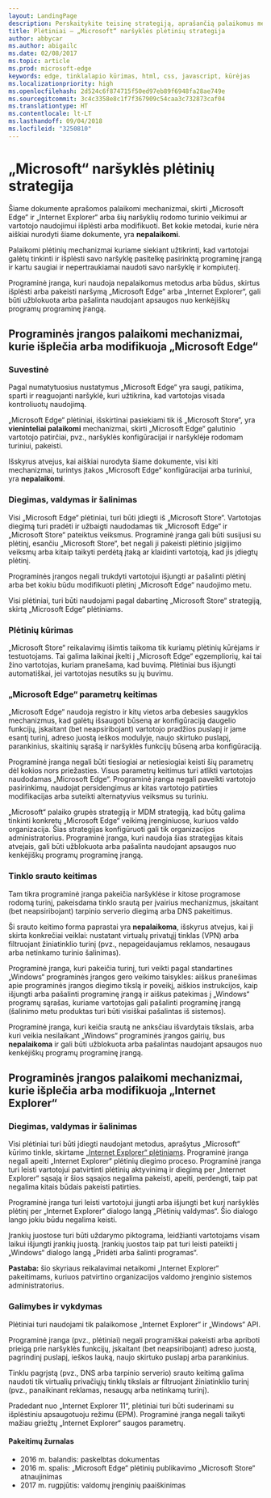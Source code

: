```yaml
---
layout: LandingPage
description: Perskaitykite teisinę strategiją, aprašančią palaikomus mechanizmus, skirtus „Microsoft Edge“ ir „Internet Explorer“ veikimui ar vartotojo naudojimui išplėsti arba modifikuoti.
title: Plėtiniai – „Microsoft“ naršyklės plėtinių strategija
author: abbycar
ms.author: abigailc
ms.date: 02/08/2017
ms.topic: article
ms.prod: microsoft-edge
keywords: edge, tinklalapio kūrimas, html, css, javascript, kūrėjas
ms.localizationpriority: high
ms.openlocfilehash: 2d524c6f874715f50ed97eb89f6948fa28ae749e
ms.sourcegitcommit: 3c4c3358e8c1f7f367909c54caa3c732873caf04
ms.translationtype: HT
ms.contentlocale: lt-LT
ms.lasthandoff: 09/04/2018
ms.locfileid: "3250810"
---
```

# <a name="microsoft-browser-extension-policy"></a>„Microsoft“ naršyklės plėtinių strategija 
 
Šiame dokumente aprašomos palaikomi mechanizmai, skirti „Microsoft Edge“ ir „Internet Explorer“ arba šių naršyklių rodomo turinio veikimui ar vartotojo naudojimui išplėsti arba modifikuoti. Bet kokie metodai, kurie nėra aiškiai nurodyti šiame dokumente, yra **nepalaikomi**.

Palaikomi plėtinių mechanizmai kuriame siekiant užtikrinti, kad vartotojai galėtų tinkinti ir išplėsti savo naršyklę pasitelkę pasirinktą programinę įrangą ir kartu saugiai ir nepertraukiamai naudoti savo naršyklę ir kompiuterį.

Programinė įranga, kuri naudoja nepalaikomus metodus arba būdus, skirtus išplėsti arba pakeisti naršymą „Microsoft Edge“ arba „Internet Explorer“, gali būti užblokuota arba pašalinta naudojant apsaugos nuo kenkėjiškų programų programinę įrangą.

## <a name="supported-mechanisms-for-software-that-extends-or-modifies-microsoft-edge"></a>Programinės įrangos palaikomi mechanizmai, kurie išplečia arba modifikuoja „Microsoft Edge“

### <a name="summary"></a>Suvestinė

 Pagal numatytuosius nustatymus „Microsoft Edge“ yra saugi, patikima, sparti ir reaguojanti naršyklė, kuri užtikrina, kad vartotojas visada kontroliuotų naudojimą.  

„Microsoft Edge“ plėtiniai, išskirtinai pasiekiami tik iš „Microsoft Store“, yra **vieninteliai palaikomi** mechanizmai, skirti „Microsoft Edge“ galutinio vartotojo patirčiai, pvz., naršyklės konfigūracijai ir naršyklėje rodomam turiniui, pakeisti.

Išskyrus atvejus, kai aiškiai nurodyta šiame dokumente, visi kiti mechanizmai, turintys įtakos „Microsoft Edge“ konfigūracijai arba turiniui, yra **nepalaikomi**.  

### <a name="installation-management-and-removal"></a>Diegimas, valdymas ir šalinimas

Visi „Microsoft Edge“ plėtiniai, turi būti įdiegti iš „Microsoft Store“. Vartotojas diegimą turi pradėti ir užbaigti naudodamas tik „Microsoft Edge“ ir „Microsoft Store“ pateiktus veiksmus. Programinė įranga gali būti susijusi su plėtinį, esančiu „Microsoft Store“, bet negali ji pakeisti plėtinio įsigijimo veiksmų arba kitaip taikyti perdėtą įtaką ar klaidinti vartotoją, kad jis įdiegtų plėtinį.  

Programinės įrangos negali trukdyti vartotojui išjungti ar pašalinti plėtinį arba bet kokiu būdu modifikuoti plėtinį „Microsoft Edge“ naudojimo metu.

Visi plėtiniai, turi būti naudojami pagal dabartinę „Microsoft Store“ strategiją, skirtą „Microsoft Edge“ plėtiniams.

### <a name="extension-development"></a>Plėtinių kūrimas

„Microsoft Store“ reikalavimų išimtis taikoma tik kuriamų plėtinių kūrėjams ir testuotojams. Tai galima laikinai įkelti į „Microsoft Edge“ egzempliorių, kai tai žino vartotojas, kuriam pranešama, kad buvimą. Plėtiniai bus išjungti automatiškai, jei vartotojas nesutiks su jų buvimu.

### <a name="modification-of-microsoft-edge-settings"></a>„Microsoft Edge“ parametrų keitimas

„Microsoft Edge“ naudoja registro ir kitų vietos arba debesies saugyklos mechanizmus, kad galėtų išsaugoti būseną ar konfigūraciją daugelio funkcijų, įskaitant (bet neapsiribojant) vartotojo pradžios puslapį ir jame esantį turinį, adreso juostą ieškos modulyje, naujo skirtuko puslapį, parankinius, skaitinių sąrašą ir naršyklės funkcijų būseną arba konfigūraciją.  

Programinė įranga negali būti tiesiogiai ar netiesiogiai keisti šių parametrų dėl kokios nors priežasties. Visus parametrų keitimus turi atlikti vartotojas naudodamas „Microsoft Edge“. Programinė įranga negali paveikti vartotojo pasirinkimų, naudojat persidengimus ar kitas vartotojo patirties modifikacijas arba suteikti alternatyvius veiksmus su turiniu.

„Microsoft“ palaiko grupės strategiją ir MDM strategiją, kad būtų galima tinkinti konkretų „Microsoft Edge“ veikimą įrenginiuose, kuriuos valdo organizacija. Šias strategijas konfigūruoti gali tik organizacijos administratorius. Programinė įranga, kuri naudoja šias strategijas kitais atvejais, gali būti užblokuota arba pašalinta naudojant apsaugos nuo kenkėjiškų programų programinę įrangą.

### <a name="network-traffic-modification"></a>Tinklo srauto keitimas

Tam tikra programinė įranga pakeičia naršyklėse ir kitose programose rodomą turinį, pakeisdama tinklo srautą per įvairius mechanizmus, įskaitant (bet neapsiribojant) tarpinio serverio diegimą arba DNS pakeitimus.

Ši srauto keitimo forma paprastai yra **nepalaikoma**, išskyrus atvejus, kai ji skirta konkrečiai veiklai: nustatant virtualų privatųjį tinklas (VPN) arba filtruojant žiniatinklio turinį (pvz., nepageidaujamus reklamos, nesaugaus arba netinkamo turinio šalinimas).

Programinė įranga, kuri pakeičia turinį, turi veikti pagal standartines „Windows“ programinės įrangos gero veikimo taisykles: aiškus pranešimas apie programinės įrangos diegimo tikslą ir poveikį, aiškios instrukcijos, kaip išjungti arba pašalinti programinę įrangą ir aiškus patekimas į „Windows“ programų sąrašas, kuriame vartotojas gali pašalinti programinę įrangą (šalinimo metu produktas turi būti visiškai pašalintas iš sistemos).  

Programinė įranga, kuri keičia srautą ne anksčiau išvardytais tikslais, arba kuri veikia nesilaikant „Windows“ programinės įrangos gairių, bus **nepalaikoma** ir gali būti užblokuota arba pašalintas naudojant apsaugos nuo kenkėjiškų programų programinę įrangą.  

## <a name="supported-mechanisms-for-software-that-extends-or-modifies-internet-explorer"></a>Programinės įrangos palaikomi mechanizmai, kurie išplečia arba modifikuoja „Internet Explorer“

### <a name="installation-management-and-removal"></a>Diegimas, valdymas ir šalinimas

Visi plėtiniai turi būti įdiegti naudojant metodus, aprašytus „Microsoft“ kūrimo tinkle, skirtame [„Internet Explorer“ plėtiniams](https://msdn.microsoft.com/library/aa753587). Programinė įranga negali apeiti „Internet Explorer“ plėtinių diegimo proceso. Programinė įranga turi leisti vartotojui patvirtinti plėtinių aktyvinimą ir diegimą per „Internet Explorer“ sąsają ir šios sąsajos negalima pakeisti, apeiti, perdengti, taip pat negalima kitais būdais pakeisti patirties.

Programinė įranga turi leisti vartotojui įjungti arba išjungti bet kurį naršyklės plėtinį per „Internet Explorer“ dialogo langą „Plėtinių valdymas“. Šio dialogo lango jokiu būdu negalima keisti.

Įrankių juostose turi būti uždarymo piktograma, leidžianti vartotojams visam laikui išjungti įrankių juostą. Įrankių juostos taip pat turi leisti pateikti į „Windows“ dialogo langą „Pridėti arba šalinti programas“.

**Pastaba:** šio skyriaus reikalavimai netaikomi „Internet Explorer“ pakeitimams, kuriuos patvirtino organizacijos valdomo įrenginio sistemos administratorius.

### <a name="capabilities-and-execution"></a>Galimybes ir vykdymas

Plėtiniai turi naudojami tik palaikomose „Internet Explorer“ ir „Windows“ API.  

Programinė įranga (pvz., plėtiniai) negali programiškai pakeisti arba apriboti prieigą prie naršyklės funkcijų, įskaitant (bet neapsiribojant) adreso juostą, pagrindinį puslapį, ieškos lauką, naujo skirtuko puslapį arba parankinius.

Tinklu pagrįstą (pvz., DNS arba tarpinio serverio) srauto keitimą galima naudoti tik virtualių privačiųjų tinklų tikslais ar filtruojant žiniatinklio turinį (pvz., panaikinant reklamas, nesaugų arba netinkamą turinį).

Pradedant nuo „Internet Explorer 11“, plėtiniai turi būti suderinami su išplėstiniu apsaugotuoju režimu (EPM). Programinė įranga negali taikyti mažiau griežtų „Internet Explorer“ saugos parametrų.

#### <a name="change-log"></a>Pakeitimų žurnalas 
- 2016 m. balandis: paskelbtas dokumentas
- 2016 m. spalis: „Microsoft Edge“ plėtinių publikavimo „Microsoft Store“ atnaujinimas 
- 2017 m. rugpjūtis: valdomų įrenginių paaiškinimas
